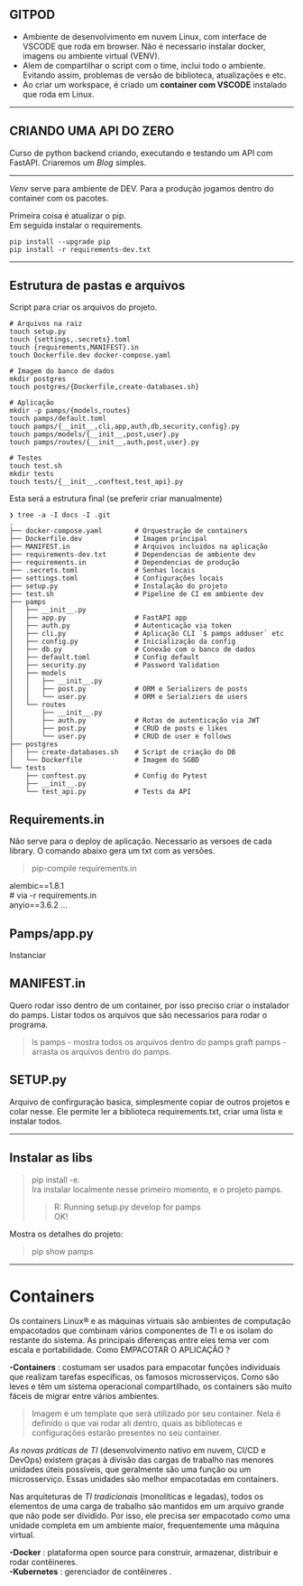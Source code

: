 ## GITPOD

 - Ambiente de desenvolvimento em nuvem Linux, com interface de VSCODE que roda em browser. Não é necessario instalar docker, imagens ou ambiente virtual (VENV).  
 - Alem de compartilhar o script com o time, inclui todo o ambiente. Evitando assim, problemas de versão de biblioteca, atualizações e etc.  
 - Ao criar um workspace, é criado um **container com VSCODE** instalado que roda em Linux.
 ---
## CRIANDO UMA API DO ZERO
  
Curso de python backend criando, executando e testando um API com FastAPI. Criaremos um *Blog* simples.

----

*Venv* serve para ambiente de DEV. Para a produção jogamos dentro do container com os pacotes. 

Primeira coisa é atualizar o pip.  
Em seguida instalar o requirements.
```
pip install --upgrade pip
pip install -r requirements-dev.txt
```
---
## Estrutura de pastas e arquivos
Script para criar os arquivos do projeto.
```
# Arquivos na raiz
touch setup.py
touch {settings,.secrets}.toml
touch {requirements,MANIFEST}.in
touch Dockerfile.dev docker-compose.yaml

# Imagem do banco de dados
mkdir postgres
touch postgres/{Dockerfile,create-databases.sh}

# Aplicação
mkdir -p pamps/{models,routes}
touch pamps/default.toml
touch pamps/{__init__,cli,app,auth,db,security,config}.py
touch pamps/models/{__init__,post,user}.py
touch pamps/routes/{__init__,auth,post,user}.py

# Testes
touch test.sh
mkdir tests
touch tests/{__init__,conftest,test_api}.py
```
Esta será a estrutura final (se preferir criar manualmente)

```
❯ tree -a -I docs -I .git
.
├── docker-compose.yaml        # Orquestração de containers
├── Dockerfile.dev             # Imagem principal
├── MANIFEST.in                # Arquivos incluidos na aplicação
├── requirements-dev.txt       # Dependencias de ambiente dev
├── requirements.in            # Dependencias de produção
├── .secrets.toml              # Senhas locais
├── settings.toml              # Configurações locais
├── setup.py                   # Instalação do projeto
├── test.sh                    # Pipeline de CI em ambiente dev
├── pamps
│   ├── __init__.py
│   ├── app.py                 # FastAPI app
│   ├── auth.py                # Autenticação via token
│   ├── cli.py                 # Aplicação CLI `$ pamps adduser` etc
│   ├── config.py              # Inicialização da config
│   ├── db.py                  # Conexão com o banco de dados
│   ├── default.toml           # Config default
│   ├── security.py            # Password Validation
│   ├── models
│   │   ├── __init__.py
│   │   ├── post.py            # ORM e Serializers de posts
│   │   └── user.py            # ORM e Serialziers de users
│   └── routes
│       ├── __init__.py
│       ├── auth.py            # Rotas de autenticação via JWT
│       ├── post.py            # CRUD de posts e likes
│       └── user.py            # CRUD de user e follows
├── postgres
│   ├── create-databases.sh    # Script de criação do DB
│   └── Dockerfile             # Imagem do SGBD
└── tests
    ├── conftest.py            # Config do Pytest
    ├── __init__.py
    └── test_api.py            # Tests da API
```

## Requirements.in
Não serve para o deploy de aplicação. Necessario as versoes de cada library.
O comando abaixo gera um txt com as versões.

> pip-compile requirements.in  

alembic==1.8.1  
    # via -r requirements.in  
anyio==3.6.2 ...

## Pamps/app.py
Instanciar 

## MANIFEST.in
Quero rodar isso dentro de um container, por isso preciso criar o instalador do pamps.
Listar todos os arquivos que são necessarios para rodar o programa.  
> ls pamps - mostra todos os arquivos dentro do pamps
> graft pamps - arrasta os arquivos dentro do pamps.

## SETUP.py
Arquivo de confirguração basica, simplesmente copiar de outros projetos e colar nesse.
Ele permite ler a biblioteca requirements.txt, criar uma lista e instalar todos.

----
## Instalar as libs
> pip install -e.  
Ira instalar localmente nesse primeiro momento, e o projeto pamps.
>> R: Running setup.py develop for pamps  
OK!

Mostra os detalhes do projeto:
> pip show pamps  

----
# Containers

Os containers Linux® e as máquinas virtuais são ambientes de computação empacotados que combinam vários componentes de TI e os isolam do restante do sistema. As principais diferenças entre eles tema ver com escala e portabilidade. Como EMPACOTAR O APLICAÇÃO ?

**-Containers** : costumam ser usados para empacotar funções individuais que realizam tarefas específicas, os famosos microsserviços. Como são leves e têm um sistema operacional compartilhado, os containers são muito fáceis de migrar entre vários ambientes.  

>Imagem é um template que será utilizado por seu container. Nela é definido o que vai rodar ali dentro, quais as bibliotecas e configurações estarão presentes no seu container.

*As novas práticas de TI* (desenvolvimento nativo em nuvem, CI/CD e DevOps) existem graças à divisão das cargas de trabalho nas menores unidades úteis possíveis, que geralmente são uma função ou um microsserviço. Essas unidades são melhor empacotadas em containers.

Nas arquiteturas de *TI tradicionais* (monolíticas e legadas), todos os elementos de uma carga de trabalho são mantidos em um arquivo grande que não pode ser dividido. Por isso, ele precisa ser empacotado como uma unidade completa em um ambiente maior, frequentemente uma máquina virtual.

**-Docker** : plataforma open source para construir, armazenar, distribuir e rodar contêineres.  
**-Kubernetes** : gerenciador de contêineres .